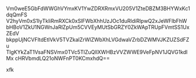 Vm0weE5GbFdWWGhVYmxKV1YwZDRXRmxVU205V1ZteDBZM3BHYWxKc1dqQmFS
V2hyVm0xS1IyTkliRmRXCk0xSlFWbXhhUzJOc1duRldiRlpwQ2xJeWFIbFhW
bHBoV1ZkU1NGWnJaRlZpUm5CVVEyMUtSbGRZY0ZkWApTRUpFVmtSS1UxZEdV
bkppUjNCVFltdEtlVkV5TVZkalZrWlZWbXhLVGdwaVZrbDZWMVJKZUZSdFZu
TlgKYkZaT1VsaFNSVmx0TVc5TlZuQllXWHBzVVZWWE9VeFpNV1JQVG1kdlMx
cHRVbmdLQ21oNWFnPT0KCmxhdQ==

xfk